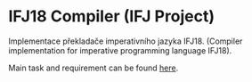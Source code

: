 # IFJ18 Compiler (IFJ Project)
Implementace překladače imperativního jazyka IFJ18. (Compiler implementation for imperative programming language IFJ18).

Main task and requirement can be found [here](https://wis.fit.vutbr.cz/FIT/st/cfs.php/course/IFJ-IT/projects/ifj2018.pdf).
